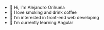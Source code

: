 - 👋 Hi, I’m Alejandro Orihuela
- :smoking: I love smoking and drink coffee
- 👀 I’m interested in front-end web developing
- 🌱 I’m currently learning Angular

<!---
AlejandroSeed/AlejandroSeed is a ✨ special ✨ repository because its `README.md` (this file) appears on your GitHub profile.
You can click the Preview link to take a look at your changes.
--->
